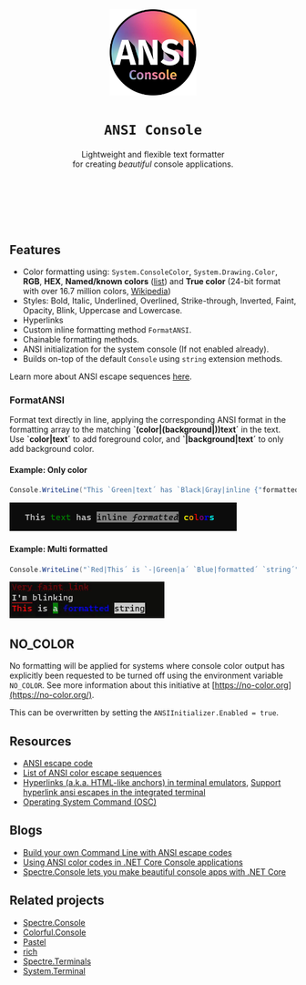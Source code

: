 <div align="center">
    <img src="assets/logo_cropped.png" alt="ANSI Console" width="30%" />
    <h1><code>ANSI Console</code></h1>
    <p style="padding-bottom: 100px;">
        Lightweight and flexible text formatter<br>
        for creating <em>beautiful</em> console applications.
    </p>
</div>


## Features
* Color formatting using: `System.ConsoleColor`, `System.Drawing.Color`, **RGB**, **HEX**, **Named/known colors** ([list](https://docs.microsoft.com/en-us/dotnet/api/system.windows.media.brushes?view=net-5.0)) and **True color** (24-bit format with over 16.7 million colors, [Wikipedia](https://en.wikipedia.org/wiki/Color_depth#True_color_(24-bit)))
* Styles: Bold, Italic, Underlined, Overlined, Strike-through, Inverted, Faint, Opacity, Blink, Uppercase and Lowercase.
* Hyperlinks
* Custom inline formatting method `FormatANSI`.
* Chainable formatting methods.
* ANSI initialization for the system console (If not enabled already).
* Builds on-top of the default `Console` using `string` extension methods.

Learn more about ANSI escape sequences [here](https://stackoverflow.com/a/33206814/5698805).

### FormatANSI

Format text directly in line, applying the corresponding ANSI format in the formatting array to the matching **\`(color|(background|))text´** in the text.
Use **\`color|text´** to add foreground color, and **\`|background|text´** to only add background color.

#### Example: Only color

```c#
Console.WriteLine("This `Green|text´ has `Black|Gray|inline {"formatted".Italic().NoClear()}´ `Yellow|c´`Orange|o´`Red|l´`Purple|o´`Blue|r´`Aqua|s´".FormatANSI());
```
![](assets/formatting_colors.png)

#### Example: Multi formatted

```c#
Console.WriteLine("`Red|This´ is `-|Green|a´ `Blue|formatted´ `string´".FormatANSI(ANSIFormatting.Bold | ANSIFormatting.Overlined, ANSIFormatting.None, ANSIFormatting.Blink, ANSIFormatting.Inverted));
```
![formatted result](assets/formatting.gif)



## NO_COLOR

No formatting will be applied for systems where console color output has explicitly been requested to be turned off using the environment variable `NO_COLOR`. See more information about this initiative at [https://no-color.org](https://no-color.org/).

This can be overwritten by setting the `ANSIInitializer.Enabled = true`.

## Resources

* [ANSI escape code](https://en.wikipedia.org/wiki/ANSI_escape_code)
* [List of ANSI color escape sequences](https://stackoverflow.com/a/33206814/5698805)
* [Hyperlinks (a.k.a. HTML-like anchors) in terminal emulators](https://gist.github.com/egmontkob/eb114294efbcd5adb1944c9f3cb5feda#the-escape-sequence), [Support hyperlink ansi escapes in the integrated terminal](https://github.com/microsoft/vscode/issues/39278)
* [Operating System Command (OSC)](https://chromium.googlesource.com/apps/libapps/+/a5fb83c190aa9d74f4a9bca233dac6be2664e9e9/hterm/doc/ControlSequences.md#OSC)

## Blogs

* [Build your own Command Line with ANSI escape codes](https://www.lihaoyi.com/post/BuildyourownCommandLinewithANSIescapecodes.html)
* [Using ANSI color codes in .NET Core Console applications](https://www.jerriepelser.com/blog/using-ansi-color-codes-in-net-console-apps/)
* [Spectre.Console lets you make beautiful console apps with .NET Core](https://www.hanselman.com/blog/spectreconsole-lets-you-make-beautiful-console-apps-with-net-core)

## Related projects

* [Spectre.Console](https://github.com/spectreconsole/spectre.console)
* [Colorful.Console](https://github.com/tomakita/Colorful.Console)
* [Pastel](https://github.com/silkfire/Pastel)
* [rich](https://github.com/willmcgugan/rich)
* [Spectre.Terminals](https://github.com/spectreconsole/terminal)
* [System.Terminal](https://github.com/alexrp/system-terminal)
